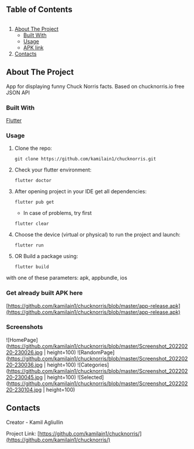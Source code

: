 

<!-- TABLE OF CONTENTS -->

  <h2 style="display: inline-block">Table of Contents</h2>
  <ol>
    <li>
      <a href="#about-the-project">About The Project</a>
      <ul>
        <li><a href="#built-with">Built With</a></li>
      </ul>
      <ul>
        <li><a href="#usage">Usage</a></li>
      </ul>
      <ul>
        <li><a href="#get-already-built-apk-here">APK link</a></li>
      </ul>
    </li>
    <li><a href="#contacts">Contacts</a></li>
  </ol>




<!-- ABOUT THE PROJECT -->
## About The Project

App for displaying funny Chuck Norris facts. Based on chucknorris.io free JSON API


### Built With

[Flutter](https://flutter.dev/)


### Usage
1) Clone the repo:
    ```
    git clone https://github.com/kamilain1/chucknorris.git
    ```
2) Check your flutter environment:
    ```
    flutter doctor
    ```
3) After opening project in your IDE get all dependencies:
    ```
    flutter pub get
    ```
    * In case of problems, try first
    ```
    flutter clear
    ```
   
4) Choose the device (virtual or physical) to run the project and launch:
    ```
    flutter run
    ```
5) OR Build a package using:
    ```
    flutter build
    ```
  with one of these parameters: apk, appbundle, ios

### Get already built APK here

[https://github.com/kamilain1/chucknorris/blob/master/app-release.apk](https://github.com/kamilain1/chucknorris/blob/master/app-release.apk)


### Screenshots

![HomePage](https://github.com/kamilain1/chucknorris/blob/master/Screenshot_20220220-230026.jpg | height=100) 
![RandomPage](https://github.com/kamilain1/chucknorris/blob/master/Screenshot_20220220-230036.jpg | height=100)
![Categories](https://github.com/kamilain1/chucknorris/blob/master/Screenshot_20220220-230045.jpg | height=100)
![Selected](https://github.com/kamilain1/chucknorris/blob/master/Screenshot_20220220-230104.jpg | height=100)

<!-- CONTACTS -->
## Contacts

Creator - Kamil Agliullin

Project Link: [https://github.com/kamilain1/chucknorris/](https://github.com/kamilain1/chucknorris/)


